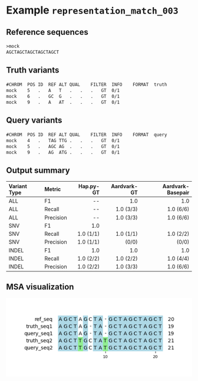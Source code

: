 # Example `representation_match_003`
## Reference sequences
```
>mock
AGCTAGCTAGCTAGCTAGCT
```
## Truth variants
```
#CHROM	POS	ID	REF	ALT	QUAL	FILTER	INFO	FORMAT	truth
mock	5	.	A	T	.	.	.	GT	0/1
mock	6	.	GC	G	.	.	.	GT	0/1
mock	9	.	A	AT	.	.	.	GT	0/1
```
## Query variants
```
#CHROM	POS	ID	REF	ALT	QUAL	FILTER	INFO	FORMAT	query
mock	4	.	TAG	TTG	.	.	.	GT	0/1
mock	5	.	AGC	AG	.	.	.	GT	0/1
mock	9	.	AG	ATG	.	.	.	GT	0/1
```
## Output summary
Variant Type | Metric | Hap.py-GT | Aardvark-GT | Aardvark-Basepair
:-- | :-- | --: | --: | --:
ALL | F1 | -- | 1.0 | 1.0
ALL | Recall | -- | 1.0 (3/3) | 1.0 (6/6)
ALL | Precision | -- | 1.0 (3/3) | 1.0 (6/6)
SNV | F1 | 1.0 |  | 
SNV | Recall | 1.0 (1/1) | 1.0 (1/1) | 1.0 (2/2)
SNV | Precision | 1.0 (1/1) |  (0/0) |  (0/0)
INDEL | F1 | 1.0 | 1.0 | 1.0
INDEL | Recall | 1.0 (2/2) | 1.0 (2/2) | 1.0 (4/4)
INDEL | Precision | 1.0 (2/2) | 1.0 (3/3) | 1.0 (6/6)
## MSA visualization
![](./msa_viz/msa.png)
